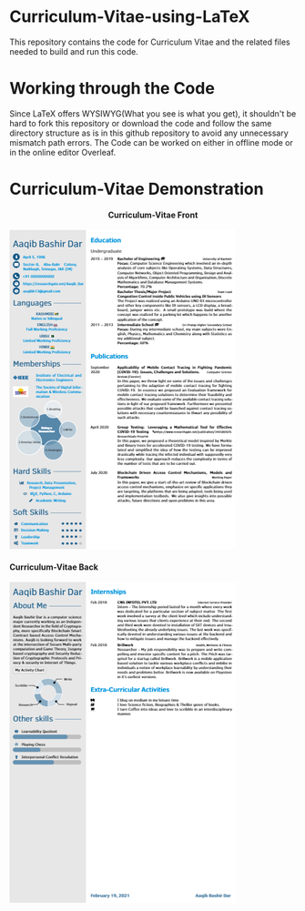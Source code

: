# Curriculum-Vitae-using-LaTeX
This repository contains the code for Curriculum Vitae and the related files needed to build and run this code.

# Working through the Code
Since LaTeX offers WYSIWYG(What you see is what you get), it shouldn't be hard to fork this repository or download the code and follow the same directory structure as is in this github repository to avoid any unnecessary mismatch path errors. The Code can be worked on either in offline mode or in the online editor Overleaf.


# Curriculum-Vitae Demonstration

<div align='center'>
  <h4> Curriculum-Vitae Front </h4>
 </div>
 
![](cvfront.png)

#### Curriculum-Vitae Back
![](cvback.png)

